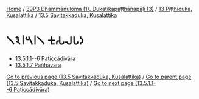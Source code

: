 
[Home](/) / [39P3 Dhammānuloma (1), Dukatikapaṭṭhānapāḷi (3)](../...md) / [13 Piṭṭhiduka, Kusalattika](...md) / [13.5 Savitakkaduka, Kusalattika](../39P3/13/13.5.md)

# 𑁧𑁩𑁇𑁫𑁇𑁧 𑀓𑀼𑀲𑀮𑀧𑀤

* [13.5.1.1--6 Paṭiccādivāra](13.5.1/13.5.1.1--6.md)
* [13.5.1.7 Pañhāvāra](13.5.1/13.5.1.7.md)

[Go to previous page (13.5 Savitakkaduka, Kusalattika)](../39P3/13/13.5.md) / [Go to parent page (13.5 Savitakkaduka, Kusalattika)](../39P3/13/13.5.md) / [Go to next page (13.5.1.1--6 Paṭiccādivāra)](13.5.1/13.5.1.1--6.md)


